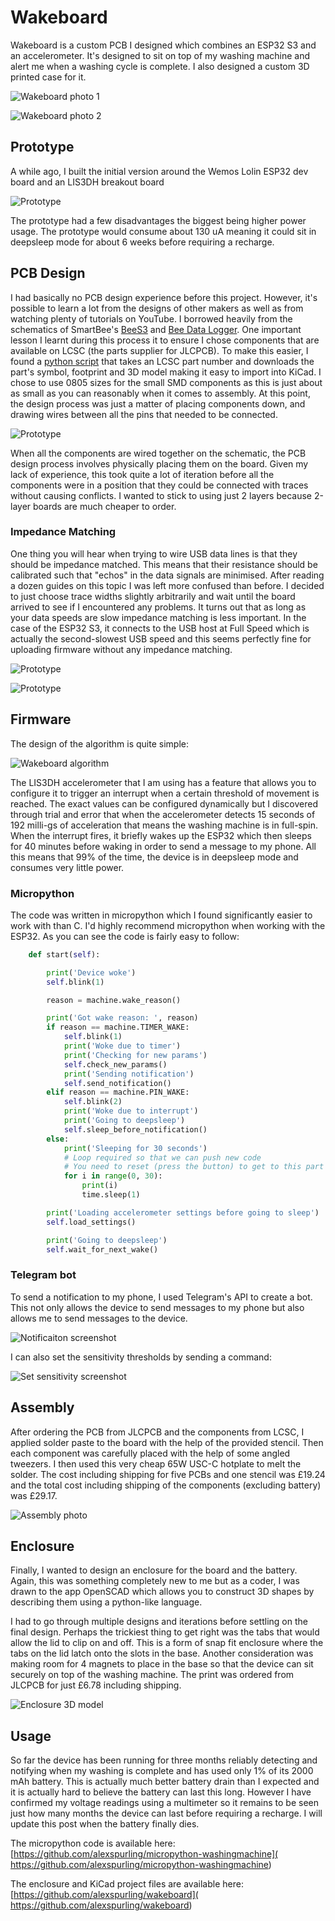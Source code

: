 # Wakeboard

Wakeboard is a custom PCB I designed which combines an ESP32 S3 and an accelerometer. It's designed to sit on top of my
washing machine and alert me when a washing cycle is complete. I also designed a custom 3D printed case for it.

![Wakeboard photo 1]({{site.baseurl}}/assets/images/Wakeboard1.jpg)

![Wakeboard photo 2]({{site.baseurl}}/assets/images/Wakeboard2.jpg)

## Prototype

A while ago, I built the initial version around the Wemos Lolin ESP32 dev board and an LIS3DH breakout board

![Prototype]({{site.baseurl}}/assets/images/Prototype1.jpg)

The prototype had a few disadvantages the biggest being higher power usage. The prototype would consume about 130 uA
meaning it could sit in deepsleep mode for about 6 weeks before requiring a recharge.

## PCB Design

I had basically no PCB design experience before this project. However, it's possible to learn a lot from the designs
of other makers as well as from watching plenty of tutorials on YouTube. I borrowed heavily from the schematics of 
SmartBee's [BeeS3](https://github.com/strid3r21/BeeS3) and 
[Bee Data Logger](https://github.com/strid3r21/Bee-Data-Logger). One important lesson I learnt during this process it to 
ensure I chose components that are available on LCSC (the parts supplier for JLCPCB). To make this easier, I found a
[python script](https://github.com/uPesy/easyeda2kicad.py) that takes an LCSC part number and downloads the part's 
symbol, footprint and 3D model making it easy to import into KiCad. I chose to use 0805 sizes for the small SMD 
components as this is just about as small as you can reasonably when it comes to assembly. At this point, the design 
process was just a matter of placing components down, and drawing wires between all the pins that needed to be connected.  

![Prototype]({{site.baseurl}}/assets/images/Wakeboard.svg)

When all the components are wired together on the schematic, the PCB design process involves physically placing them
on the board. Given my lack of experience, this took quite a lot of iteration before all the components were in a
position that they could be connected with traces without causing conflicts. I wanted to stick to using just 2 layers
because 2-layer boards are much cheaper to order.

### Impedance Matching

One thing you will hear when trying to wire USB data lines is that they should be impedance matched.
This means that their resistance should be calibrated such that "echos" in the data signals are minimised. After reading 
a dozen guides on this topic I was left more confused than before. I decided to just choose trace widths slightly 
arbitrarily and wait until the board arrived to see if I encountered any problems. It turns out that as long as your
data speeds are slow impedance matching is less important. In the case of the ESP32 S3, it connects to the USB host at
Full Speed which is actually the second-slowest USB speed and this seems perfectly fine for uploading firmware without
any impedance matching.

![Prototype]({{site.baseurl}}/assets/images/PCB.png)

![Prototype]({{site.baseurl}}/assets/images/Wakeboard3D.png)

## Firmware

The design of the algorithm is quite simple:

![Wakeboard algorithm]({{site.baseurl}}/assets/images/WakeboardFlowchart.svg)

The LIS3DH accelerometer that I am using has a feature that allows you to configure it to trigger an interrupt when a
certain threshold of movement is reached. The exact values can be configured dynamically but I discovered through trial
and error that when the accelerometer detects 15 seconds of 192 milli-gs of acceleration that means the washing machine
is in full-spin. When the interrupt fires, it briefly wakes up the ESP32 which then sleeps for 40 minutes before waking
in order to send a message to my phone. All this means that 99% of the time, the device is in deepsleep mode and 
consumes very little power.

### Micropython

The code was written in micropython which I found significantly easier to work with than C. I'd highly recommend
micropython when working with the ESP32. As you can see the code is fairly easy to follow:

```python
    def start(self):

        print('Device woke')
        self.blink(1)

        reason = machine.wake_reason()

        print('Got wake reason: ', reason)
        if reason == machine.TIMER_WAKE:
            self.blink(1)
            print('Woke due to timer')
            print('Checking for new params')
            self.check_new_params()
            print('Sending notification')
            self.send_notification()
        elif reason == machine.PIN_WAKE:
            self.blink(2)
            print('Woke due to interrupt')
            print('Going to deepsleep')
            self.sleep_before_notification()
        else:
            print('Sleeping for 30 seconds')
            # Loop required so that we can push new code
            # You need to reset (press the button) to get to this part
            for i in range(0, 30):
                print(i)
                time.sleep(1)

        print('Loading accelerometer settings before going to sleep')
        self.load_settings()

        print('Going to deepsleep')
        self.wait_for_next_wake()
```

### Telegram bot

To send a notification to my phone, I used Telegram's API to create a bot. This not only allows the device to send
messages to my phone but also allows me to send messages to the device.

![Notificaiton screenshot]({{site.baseurl}}/assets/images/WakeboardNotification.png)

I can also set the sensitivity thresholds by sending a command:

![Set sensitivity screenshot]({{site.baseurl}}/assets/images/WakeboardSetSensitivity.png)

## Assembly

After ordering the PCB from JLCPCB and the components from LCSC, I applied solder paste to the board with the help of 
the provided stencil. Then each component was carefully placed with the help of some angled tweezers. I then used this
very cheap 65W USC-C hotplate to melt the solder. The cost including shipping for five PCBs and one stencil was £19.24 
and the total cost including shipping of the components (excluding battery) was £29.17.

![Assembly photo]({{site.baseurl}}/assets/images/WakeboardAssembly.jpg)

## Enclosure

Finally, I wanted to design an enclosure for the board and the battery. Again, this was something completely new to me
but as a coder, I was drawn to the app OpenSCAD which allows you to construct 3D shapes by describing them using a
python-like language.

I had to go through multiple designs and iterations before settling on the final design. Perhaps the trickiest thing to
get right was the tabs that would allow the lid to clip on and off. This is a form of snap fit enclosure where the tabs
on the lid latch onto the slots in the base. Another consideration was making room for 4 magnets to place in the base
so that the device can sit securely on top of the washing machine. The print was ordered from JLCPCB for just £6.78
including shipping.

![Enclosure 3D model]({{site.baseurl}}/assets/images/WakeboardEnclosure.png)

## Usage

So far the device has been running for three months reliably detecting and notifying when my washing is complete and has
used only 1% of its 2000 mAh battery. This is actually much better battery drain than I expected and it is actually
hard to believe the battery can last this long. However I have confirmed my voltage readings using a multimeter so it
remains to be seen just how many months the device can last before requiring a recharge. I will update this post when
the battery finally dies.

The micropython code is available here: [https://github.com/alexspurling/micropython-washingmachine](
https://github.com/alexspurling/micropython-washingmachine)

The enclosure and KiCad project files are available here: [https://github.com/alexspurling/wakeboard](
https://github.com/alexspurling/wakeboard)